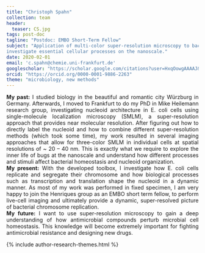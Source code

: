 ```yaml
---
title: "Christoph Spahn"
collection: team
header:
  teaser: CS.jpg
tags: post-doc
tagline: "Postdoc: EMBO Short-Term Fellow"
subject: "Application of multi-color super-resolution microscopy to bacterial cells to
investigate essential cellular processes on the nanoscale."
date: 2020-02-01
email: 'c.spahn@chemie.uni-frankfurt.de'
googlescholar: "https://scholar.google.com/citations?user=HxqOowgAAAAJ&hl=en"
orcid: "https://orcid.org/0000-0001-9886-2263"
theme: "microbiology, new methods"
---
```

<p align= "justify">
<b>My past:</b> I studied biology in the beautiful and romantic city Würzburg in Germany. Afterwards, I moved to Frankfurt to do my PhD in Mike Heilemann research group, investigating nucleoid architecture in E. coli cells using single-molecule localization microscopy (SMLM), a super-resolution approach that provides near molecular resolution. After figuring out how to directly label the nucleoid and how to combine different super-resolution methods (which took some time), my work resulted in several imaging approaches that allow for three-color SMLM in individual cells at spatial resolutions of ~ 20 – 40 nm. This is exactly what we require to explore the inner life of bugs at the nanoscale and understand how different processes and stimuli affect bacterial homeostasis and nucleoid organization.
<br>
<b>My present:</b> With the developed toolbox, I investigate how E. coli cells replicate and segregate their chromosome and how biological processes such as transcription and translation shape the nucleoid in a dynamic manner. As most of my work was performed in fixed specimen, I am very happy to join the Henriques group as an EMBO short term fellow, to perform live-cell imaging and ultimately provide a dynamic, super-resolved picture of bacterial chromosome replication.
<br>
<b>My future:</b> I want to use super-resolution microscopy to gain a deep understanding of how antimicrobial compounds perturb microbial cell homeostasis. This knowledge will become extremely important for fighting antimicrobial resistance and designing new drugs.

{% include author-research-themes.html %}

